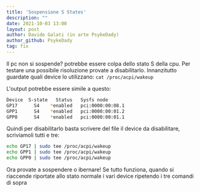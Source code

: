 ```yaml
---
title: 'Sospensione S States'
description: ""
date: 2021-10-03 13:00
layout: post
author: Davide Galati (in arte PsykeDady)
author_github: PsykeDady
tag: fix
---
```


Il pc non si sospende? potrebbe essere colpa dello stato S della cpu. 
Per testare una possibile risoluzione provate a disabilitarlo. Innanzitutto guardate quali device lo utilizzano: 
`cat /proc/acpi/wakeup`

L'output potrebbe essere simile a questo: 
```bash
Device	S-state	  Status   Sysfs node
GP17	  S4	*enabled   pci:0000:00:08.1
GPP1	  S4	*enabled   pci:0000:00:01.2
GPP0	  S4	*enabled   pci:0000:00:01.1
```

Quindi per disabilitarlo basta scrivere del file il device da disabilitare, scriviamoli tutti e tre: 

```bash
echo GP17 | sudo tee /proc/acpi/wakeup
echo GPP1 | sudo tee /proc/acpi/wakeup
echo GPP0 | sudo tee /proc/acpi/wakeup
```

Ora provate a sospendere o ibernare! Se tutto funziona, quando si riaccende riportate allo stato normale i vari device ripetendo i tre comandi di sopra 
